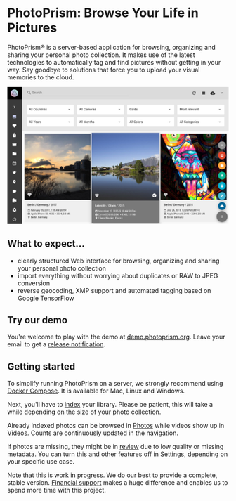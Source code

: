 # PhotoPrism: Browse Your Life in Pictures

PhotoPrism® is a server-based application for browsing, organizing and sharing your personal photo collection.
It makes use of the latest technologies to automatically tag and find pictures without getting in your way.
Say goodbye to solutions that force you to upload your visual memories to the cloud.

![Screenshot](img/preview.jpg)

## What to expect... ##

* clearly structured Web interface for browsing, organizing and sharing your personal photo collection
* import everything without worrying about duplicates or RAW to JPEG conversion
* reverse geocoding, XMP support and automated tagging based on Google TensorFlow

## Try our demo ##

You're welcome to play with the demo at [demo.photoprism.org](https://demo.photoprism.org).
Leave your email to get a [release notification](https://goo.gl/forms/KBPVGl9PCsOKrAv33).

## Getting started ##

To simplify running PhotoPrism on a server, we strongly recommend using [Docker Compose](getting-started/docker-compose.md).
It is available for Mac, Linux and Windows.

Next, you'll have to [index](user-guide/library/import-vs-index.md) 
your library. Please be patient, this will take a while depending on the size of your photo collection.

Already indexed photos can be browsed in [Photos](user-guide/organize/browse.md) 
while videos show up in [Videos](user-guide/organize/video.md).
Counts are continuously updated in the navigation.

If photos are missing, they might be in [review](user-guide/organize/review.md) due to low quality or missing metadata.
You can turn this and other features off in [Settings](user-guide/settings/ui.md), depending on
your specific use case.

Note that this is work in progress. We do our best to provide a complete, stable version. 
[Financial support](funding.md) makes a huge difference and enables us to spend more time with this project.
